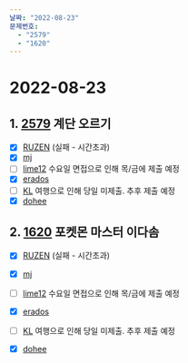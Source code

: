 ```yaml
---
날짜: "2022-08-23"
문제번호: 
  - "2579"
  - "1620"
---
```


# 2022-08-23

## 1. [2579](https://www.acmicpc.net/problem/2579) 계단 오르기

- [X] [RUZEN](./2579_RUZEN.md) (실패 - 시간초과)
- [X] [mj](./2579_mj.md)
- [ ] [lime12](./2579_lime12.md) 수요일 면접으로 인해 목/금에 제출 예정
- [X] [erados](./2579_erados.md)
- [ ] [KL](./2579_KL.md) 여행으로 인해 당일 미제출. 추후 제출 예정
- [X] [dohee](./2579_dohee.md)

## 2. [1620](https://www.acmicpc.net/problem/1620) 포켓몬 마스터 이다솜

- [X] [RUZEN](./1620_RUZEN.md) (실패 - 시간초과)
- [X] [mj](./1620_mj.md)
- [ ] [lime12](./1620_lime12.md) 수요일 면접으로 인해 목/금에 제출 예정
- [X] [erados](./1620_erados.md)
- [ ] [KL](./1620_KL.md) 여행으로 인해 당일 미제출. 추후 제출 예정
- [X] [dohee](./1620_dohee.md)


